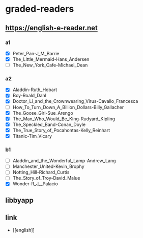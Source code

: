# graded-readers

## https://english-e-reader.net
### a1
- [X] Peter_Pan-J_M_Barrie
- [X] The_Little_Mermaid-Hans_Andersen
- [ ] The_New_York_Cafe-Michael_Dean
### a2
- [X] Aladdin-Ruth_Hobart
- [X] Boy-Roald_Dahl
- [X] Doctor_Li_and_the_Crownwearing_Virus-Cavallo_Francesca
- [ ] How_To_Turn_Down_A_Billion_Dollars-Billy_Gallacher
- [X] The_Goose_Girl-Sue_Arengo
- [X] The_Man_Who_Would_Be_King-Rudyard_Kipling
- [X] The_Speckled_Band-Conan_Doyle
- [X] The_True_Story_of_Pocahontas-Kelly_Reinhart
- [X] Titanic-Tim_Vicary
### b1
- [ ] Aladdin_and_the_Wonderful_Lamp-Andrew_Lang
- [ ] Manchester_United-Kevin_Brophy
- [ ] Notting_Hill-Richard_Curtis
- [ ] The_Story_of_Troy-David_Malue
- [X] Wonder-R_J__Palacio

## libbyapp

## link
- [[english]]
